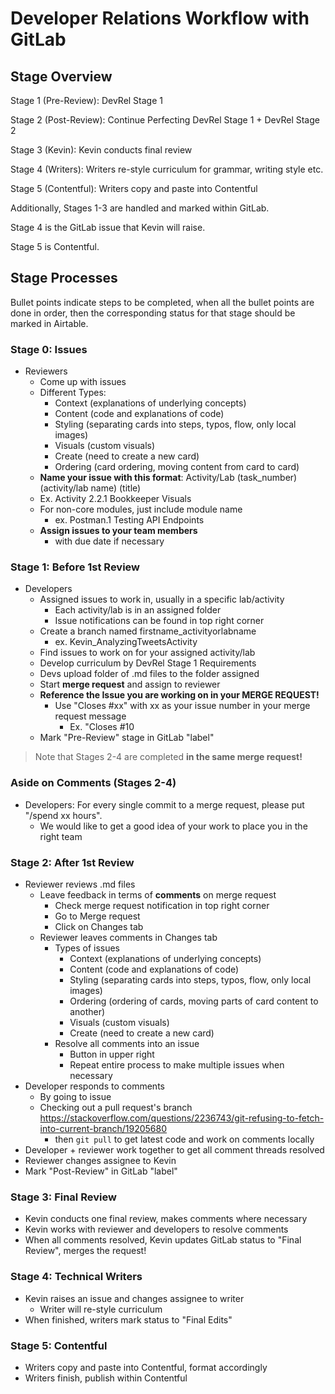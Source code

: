 # Developer Relations Workflow with GitLab

## Stage Overview

Stage 1 (Pre-Review): DevRel Stage 1

Stage 2 (Post-Review): Continue Perfecting DevRel Stage 1 + DevRel Stage 2

Stage 3 (Kevin): Kevin conducts final review

Stage 4 (Writers): Writers re-style curriculum for grammar, writing style etc.

Stage 5 (Contentful): Writers copy and paste into Contentful

Additionally, Stages 1-3 are handled and marked within GitLab.

Stage 4 is the GitLab issue that Kevin will raise.

Stage 5 is Contentful.

## Stage Processes

Bullet points indicate steps to be completed, when all the bullet points are done in order, then the corresponding status for that stage should be marked in Airtable.

### Stage 0: Issues

- Reviewers
  - Come up with issues
  - Different Types:
    - Context (explanations of underlying concepts)
    - Content (code and explanations of code)
    - Styling (separating cards into steps, typos, flow, only local images)
    - Visuals (custom visuals)
    - Create (need to create a new card)
    - Ordering (card ordering, moving content from card to card)
  - **Name your issue with this format**: Activity/Lab (task_number) (activity/lab name) (title)
  - Ex. Activity 2.2.1 Bookkeeper Visuals
  - For non-core modules, just include module name 
    - ex. Postman.1 Testing API Endpoints
  - **Assign issues to your team members**
    - with due date if necessary

### Stage 1: Before 1st Review

- Developers
  - Assigned issues to work in, usually in a specific lab/activity
    - Each activity/lab is in an assigned folder
    - Issue notifications can be found in top right corner
  - Create a branch named firstname_activityorlabname
    - ex. Kevin_AnalyzingTweetsActivity
  - Find issues to work on for your assigned activity/lab
  - Develop curriculum by DevRel Stage 1 Requirements
  - Devs upload folder of .md files to the folder assigned
  - Start **merge request** and assign to reviewer
  - **Reference the Issue you are working on in your MERGE REQUEST!**
    - Use "Closes #xx" with xx as your issue number in your merge request message
      - Ex. "Closes #10
  - Mark "Pre-Review" stage in GitLab "label"

> Note that Stages 2-4 are completed **in the same merge request!**

### Aside on Comments (Stages 2-4)

- Developers: For every single commit to a merge request, please put "/spend xx hours".
  - We would like to get a good idea of your work to place you in the right team

### Stage 2: After 1st Review

- Reviewer reviews .md files
  - Leave feedback in terms of **comments** on merge request
    - Check merge request notification in top right corner
    - Go to Merge request
    - Click on Changes tab
  - Reviewer leaves comments in Changes tab
    - Types of issues
      - Context (explanations of underlying concepts)
      - Content (code and explanations of code)
      - Styling (separating cards into steps, typos, flow, only local images)
      - Ordering (ordering of cards, moving parts of card content to another)
      - Visuals (custom visuals)
      - Create (need to create a new card)
    - Resolve all comments into an issue
      - Button in upper right
      - Repeat entire process to make multiple issues when necessary
- Developer responds to comments
  - By going to issue
  - Checking out a pull request's branch https://stackoverflow.com/questions/2236743/git-refusing-to-fetch-into-current-branch/19205680
    - then `git pull` to get latest code and work on comments locally
- Developer + reviewer work together to get all comment threads resolved
- Reviewer changes assignee to Kevin
- Mark "Post-Review" in GitLab "label"

### Stage 3: Final Review

- Kevin conducts one final review, makes comments where necessary
- Kevin works with reviewer and developers to resolve comments
- When all comments resolved, Kevin updates GitLab status to "Final Review", merges the request!

### Stage 4: Technical Writers

- Kevin raises an issue and changes assignee to writer
  - Writer will re-style curriculum
- When finished, writers mark status to "Final Edits"

### Stage 5: Contentful

- Writers copy and paste into Contentful, format accordingly
- Writers finish, publish within Contentful
